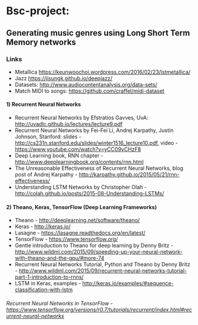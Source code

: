 # Bsc-project: 
## Generating music genres using Long Short Term Memory networks

### Links
* Metallica https://keunwoochoi.wordpress.com/2016/02/23/lstmetallica/
* Jazz https://jisungk.github.io/deepjazz/
* Datasets: http://www.audiocontentanalysis.org/data-sets/
* Match MIDI to songs: https://github.com/craffel/midi-dataset
 

#### 1) Recurrent Neural Networks
  * Recurrent Neural Networks by Efstratios Gavves, UvA:  http://uvadlc.github.io/lectures/lecture9.pdf
  * Recurrent Neural Networks by Fei-Fei Li, Andrej Karpathy, Justin Johnson, Stanford: slides - http://cs231n.stanford.edu/slides/winter1516_lecture10.pdf, video - https://www.youtube.com/watch?v=yCC09vCHzF8
  * Deep Learning book, RNN chapter - http://www.deeplearningbook.org/contents/rnn.html
  * The Unreasonable Effectiveness of Recurrent Neural Networks, blog post of Andrej Karpathy - http://karpathy.github.io/2015/05/21/rnn-effectiveness/
  * Understanding LSTM Networks by Christopher Olah - http://colah.github.io/posts/2015-08-Understanding-LSTMs/

#### 2) Theano, Keras, TensorFlow (Deep Learning Frameworks)
  * Theano - http://deeplearning.net/software/theano/
  * Keras - http://keras.io/
  * Lasagne - https://lasagne.readthedocs.org/en/latest/
  * TensorFlow - https://www.tensorflow.org/
  * Gentle introduction to Theano for deep learning by Denny Britz - http://www.wildml.com/2015/09/speeding-up-your-neural-network-with-theano-and-the-gpu/#more-74
  * Recurrent Neural Networks Tutorial, Python and Theano by Denny Britz - http://www.wildml.com/2015/09/recurrent-neural-networks-tutorial-part-1-introduction-to-rnns/
  * LSTM in Keras, examples - http://keras.io/examples/#sequence-classification-with-lstm

###### Recurrent Neural Networks in TensorFlow - https://www.tensorflow.org/versions/r0.7/tutorials/recurrent/index.html#recurrent-neural-networks
